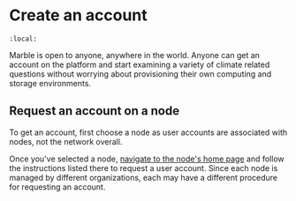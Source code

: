# Create an account

```{contents}
:local:
```

Marble is open to anyone, anywhere in the world. Anyone can get an account on the platform and start examining a variety
of climate related questions without worrying about provisioning their own computing and storage environments.

## Request an account on a node

To get an account, first choose a node as user accounts are associated with nodes, not the network overall. 

Once you've selected a node, [navigate to the node's home page](explore-the-network.md#explore-the-nodes) and follow the
instructions listed there to request a user account. Since each node is managed by different organizations, each may 
have a different procedure for requesting an account.

<!-- TODO: fill in information below once https://github.com/DACCS-Climate/Marble-node-registry/issues/31 has been
     resolved and the relevant information has been shown on marbleclimate.com

### Look up a node's registration status

-->

<!-- TODO: fill in information below once https://github.com/Ouranosinc/Magpie/pull/589 is merged 

## Link your account to other nodes in the network

-->
